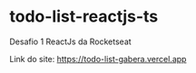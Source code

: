 # todo-list-reactjs-ts
Desafio 1 ReactJs da Rocketseat

Link do site: https://todo-list-gabera.vercel.app
